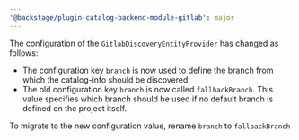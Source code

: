 ```yaml
---
'@backstage/plugin-catalog-backend-module-gitlab': major
---
```


The configuration of the `GitlabDiscoveryEntityProvider` has changed as follows:

- The configuration key `branch` is now used to define the branch from which the catalog-info should be discovered.
- The old configuration key `branch` is now called `fallbackBranch`. This value specifies which branch should be used
  if no default branch is defined on the project itself.

To migrate to the new configuration value, rename `branch` to `fallbackBranch`
